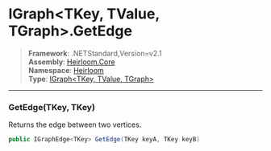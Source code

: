 # IGraph\<TKey, TValue, TGraph>.GetEdge

> **Framework**: .NETStandard,Version=v2.1  
> **Assembly**: [Heirloom.Core][0]  
> **Namespace**: [Heirloom][0]  
> **Type**: [IGraph\<TKey, TValue, TGraph>][1]  

--------------------------------------------------------------------------------

### GetEdge(TKey, TKey)

Returns the edge between two vertices.

```cs
public IGraphEdge<TKey> GetEdge(TKey keyA, TKey keyB)
```

[0]: ../Heirloom.Core.md
[1]: Heirloom.IGraph[TKey,TValue,TGraph].md

